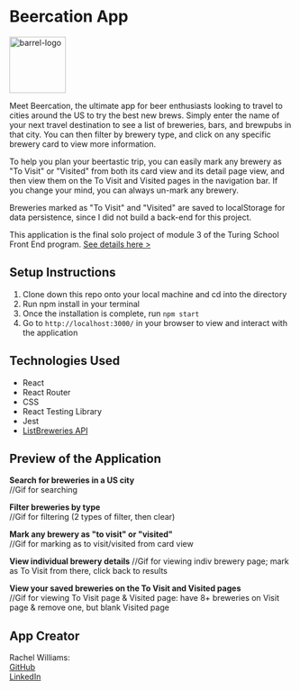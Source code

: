 # Beercation App 

<img src='/images/barrel.png' alt='barrel-logo' width='100px'/>

Meet Beercation, the ultimate app for beer enthusiasts looking to travel to cities around the US to try the best new brews. Simply enter the name of your next travel destination to see a list of breweries, bars, and brewpubs in that city. You can then filter by brewery type, and click on any specific brewery card to view more information. 

To help you plan your beertastic trip, you can easily mark any brewery as "To Visit" or "Visited" from both its card view and its detail page view, and then view them on the To Visit and Visited pages in the navigation bar. If you change your mind, you can always un-mark any brewery. 

Breweries marked as "To Visit" and "Visited" are saved to localStorage for data persistence, since I did not build a back-end for this project. 

This application is the final solo project of module 3 of the Turing School Front End program. [See details here >](https://frontend.turing.io/projects/module-3/binary-challenge.html)

## Setup Instructions 

1. Clone down this repo onto your local machine and cd into the directory
2. Run npm install in your terminal
3. Once the installation is complete, run `npm start`
4. Go to `http://localhost:3000/` in your browser to view and interact with the application

## Technologies Used

- React
- React Router
- CSS
- React Testing Library
- Jest 
- [ListBreweries API](https://www.openbrewerydb.org/documentation/01-listbreweries)

## Preview of the Application

**Search for breweries in a US city**  
//Gif for searching

**Filter breweries by type**  
//Gif for filtering (2 types of filter, then clear)

**Mark any brewery as "to visit" or "visited"**  
//Gif for marking as to visit/visited from card view

**View individual brewery details** 
//Gif for viewing indiv brewery page; mark as To Visit from there, click back to results

**View your saved breweries on the To Visit and Visited pages**  
//Gif for viewing To Visit page & Visited page: have 8+ breweries on Visit page & remove one, but blank Visited page 

## App Creator

Rachel Williams:   
[GitHub](https://github.com/rwilliams659)   
[LinkedIn](https://www.linkedin.com/in/rachelsarahwilliams/)
